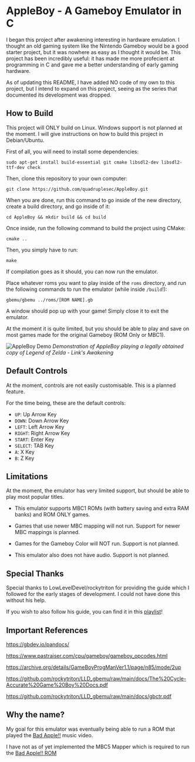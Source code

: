 # AppleBoy - A Gameboy Emulator in C
I began this project after awakening interesting in hardware emulation. I thought an old gaming system like the Nintendo Gameboy would be a good starter project, but it was nowhere as easy as I thought it would be.
This project has been incredibly useful: it has made me more profecient at programming in C and gave me a better understanding of early gaming hardware.

As of updating this README, I have added NO code of my own to this project, but I intend to expand on this project, seeing as the series that documented its development was dropped.

## How to Build
This project will ONLY build on Linux. Windows support is not planned at the moment.
I will give instructions on how to build this project in Debian/Ubuntu. 

First of all, you will need to install some dependencies:
```
sudo apt-get install build-essential git cmake libsdl2-dev libsdl2-ttf-dev check
```

Then, clone this repository to your own computer:
```
git clone https://github.com/quadruplesec/AppleBoy.git
```

When you are done, run this command to go inside of the new directory, create a build directory, and go inside of it:
```
cd AppleBoy && mkdir build && cd build
```

Once inside, run the following command to build the project using CMake:
```
cmake ..
```

Then, you simply have to run:
```
make
```

If compilation goes as it should, you can now run the emulator.

Place whatever roms you want to play inside of the `roms` directory, and run the following commands to run the emulator (while inside `/build`!):
```
gbemu/gbemu ../roms/[ROM NAME].gb
```

A window should pop up with your game! Simply close it to exit the emulator.

At the moment it is quite limited, but you should be able to play and save on most games made for the original Gameboy (ROM Only or MBC1).


![AppleBoy Demo](https://i.imgur.com/MhJu31I.png)
*Demonstration of AppleBoy playing a legally obtained copy of Legend of Zelda - Link's Awakening*

## Default Controls
At the moment, controls are not easily customisable. This is a planned feature.

For the time being, these are the default controls:

- `UP`: Up Arrow Key
- `DOWN`: Down Arrow Key
- `LEFT`: Left Arrow Key
- `RIGHT`: Right Arrow Key
- `START`: Enter Key
- `SELECT`: TAB Key
- `A`: X Key
- `B`: Z Key

## Limitations
At the moment, the emulator has very limited support, but should be able to play most popular titles.

- This emulator supports MBC1 ROMs (with battery saving and extra RAM banks) and ROM ONLY games.

- Games that use newer MBC mapping will not run. Support for newer MBC mappings is planned.

- Games for the Gameboy Color will NOT run. Support is not planned.

- This emulator also does not have audio. Support is not planned.

## Special Thanks
Special thanks to LowLevelDevel/rockytriton for providing the guide which I followed for the early stages of development. I could not have done this without his help.

If you wish to also follow his guide, you can find it in this [playlist](https://www.youtube.com/playlist?list=PLVxiWMqQvhg_yk4qy2cSC3457wZJga_e5)!


## Important References

https://gbdev.io/pandocs/

https://www.pastraiser.com/cpu/gameboy/gameboy_opcodes.html

https://archive.org/details/GameBoyProgManVer1.1/page/n85/mode/2up

https://github.com/rockytriton/LLD_gbemu/raw/main/docs/The%20Cycle-Accurate%20Game%20Boy%20Docs.pdf

https://github.com/rockytriton/LLD_gbemu/raw/main/docs/gbctr.pdf


## Why the name?
My goal for this emulator was eventually being able to run a ROM that played the [Bad Apple!!](https://www.youtube.com/watch?v=FtutLA63Cp8) music video.

I have not as of yet implemented the MBC5 Mapper which is required to run the [Bad Apple!! ROM](https://github.com/elseyf/Bad-Apple-for-DMG-GameBoy)
